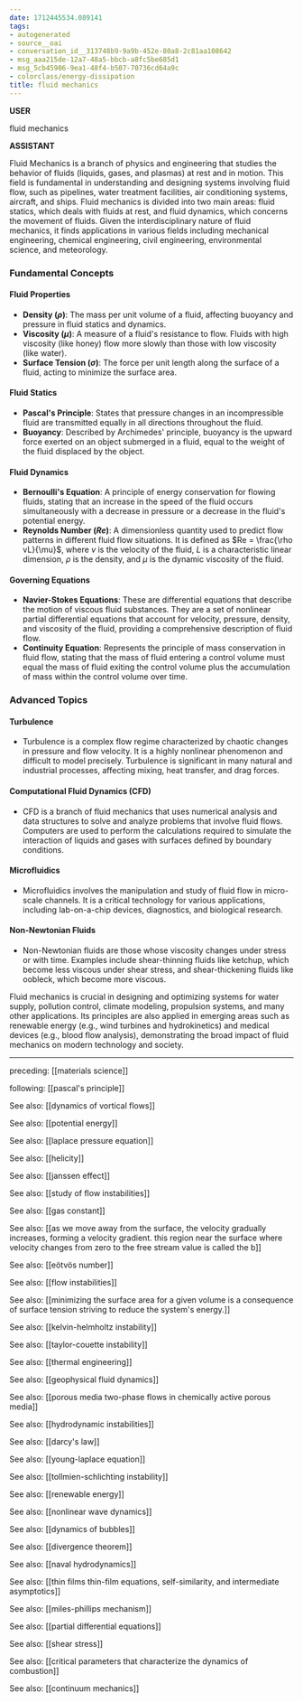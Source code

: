 ```yaml
---
date: 1712445534.089141
tags:
- autogenerated
- source__oai
- conversation_id__313748b9-9a9b-452e-80a8-2c81aa108642
- msg_aaa215de-12a7-48a5-bbcb-a8fc5be685d1
- msg_5cb45906-9ea1-48f4-b507-70736cd64a9c
- colorclass/energy-dissipation
title: fluid mechanics
---
```


**USER**

fluid mechanics


**ASSISTANT**

Fluid Mechanics is a branch of physics and engineering that studies the behavior of fluids (liquids, gases, and plasmas) at rest and in motion. This field is fundamental in understanding and designing systems involving fluid flow, such as pipelines, water treatment facilities, air conditioning systems, aircraft, and ships. Fluid mechanics is divided into two main areas: fluid statics, which deals with fluids at rest, and fluid dynamics, which concerns the movement of fluids. Given the interdisciplinary nature of fluid mechanics, it finds applications in various fields including mechanical engineering, chemical engineering, civil engineering, environmental science, and meteorology.

### Fundamental Concepts

#### Fluid Properties
- **Density ($\rho$)**: The mass per unit volume of a fluid, affecting buoyancy and pressure in fluid statics and dynamics.
- **Viscosity ($\mu$)**: A measure of a fluid's resistance to flow. Fluids with high viscosity (like honey) flow more slowly than those with low viscosity (like water).
- **Surface Tension ($\sigma$)**: The force per unit length along the surface of a fluid, acting to minimize the surface area.

#### Fluid Statics
- **Pascal's Principle**: States that pressure changes in an incompressible fluid are transmitted equally in all directions throughout the fluid.
- **Buoyancy**: Described by Archimedes' principle, buoyancy is the upward force exerted on an object submerged in a fluid, equal to the weight of the fluid displaced by the object.

#### Fluid Dynamics
- **Bernoulli's Equation**: A principle of energy conservation for flowing fluids, stating that an increase in the speed of the fluid occurs simultaneously with a decrease in pressure or a decrease in the fluid's potential energy.
- **Reynolds Number ($Re$)**: A dimensionless quantity used to predict flow patterns in different fluid flow situations. It is defined as $Re = \frac{\rho vL}{\mu}$, where $v$ is the velocity of the fluid, $L$ is a characteristic linear dimension, $\rho$ is the density, and $\mu$ is the dynamic viscosity of the fluid.

#### Governing Equations
- **Navier-Stokes Equations**: These are differential equations that describe the motion of viscous fluid substances. They are a set of nonlinear partial differential equations that account for velocity, pressure, density, and viscosity of the fluid, providing a comprehensive description of fluid flow.
- **Continuity Equation**: Represents the principle of mass conservation in fluid flow, stating that the mass of fluid entering a control volume must equal the mass of fluid exiting the control volume plus the accumulation of mass within the control volume over time.

### Advanced Topics

#### Turbulence
- Turbulence is a complex flow regime characterized by chaotic changes in pressure and flow velocity. It is a highly nonlinear phenomenon and difficult to model precisely. Turbulence is significant in many natural and industrial processes, affecting mixing, heat transfer, and drag forces.

#### Computational Fluid Dynamics (CFD)
- CFD is a branch of fluid mechanics that uses numerical analysis and data structures to solve and analyze problems that involve fluid flows. Computers are used to perform the calculations required to simulate the interaction of liquids and gases with surfaces defined by boundary conditions.

#### Microfluidics
- Microfluidics involves the manipulation and study of fluid flow in micro-scale channels. It is a critical technology for various applications, including lab-on-a-chip devices, diagnostics, and biological research.

#### Non-Newtonian Fluids
- Non-Newtonian fluids are those whose viscosity changes under stress or with time. Examples include shear-thinning fluids like ketchup, which become less viscous under shear stress, and shear-thickening fluids like oobleck, which become more viscous.

Fluid mechanics is crucial in designing and optimizing systems for water supply, pollution control, climate modeling, propulsion systems, and many other applications. Its principles are also applied in emerging areas such as renewable energy (e.g., wind turbines and hydrokinetics) and medical devices (e.g., blood flow analysis), demonstrating the broad impact of fluid mechanics on modern technology and society.


---

preceding: [[materials science]]  


following: [[pascal's principle]]

See also: [[dynamics of vortical flows]]


See also: [[potential energy]]


See also: [[laplace pressure equation]]


See also: [[helicity]]


See also: [[janssen effect]]


See also: [[study of flow instabilities]]


See also: [[gas constant]]


See also: [[as we move away from the surface, the velocity gradually increases, forming a velocity gradient. this region near the surface where velocity changes from zero to the free stream value is called the b]]


See also: [[eötvös number]]


See also: [[flow instabilities]]


See also: [[minimizing the surface area for a given volume is a consequence of surface tension striving to reduce the system's energy.]]


See also: [[kelvin-helmholtz instability]]


See also: [[taylor-couette instability]]


See also: [[thermal engineering]]


See also: [[geophysical fluid dynamics]]


See also: [[porous media two-phase flows in chemically active porous media]]


See also: [[hydrodynamic instabilities]]


See also: [[darcy's law]]


See also: [[young-laplace equation]]


See also: [[tollmien-schlichting instability]]


See also: [[renewable energy]]


See also: [[nonlinear wave dynamics]]


See also: [[dynamics of bubbles]]


See also: [[divergence theorem]]


See also: [[naval hydrodynamics]]


See also: [[thin films thin-film equations, self-similarity, and intermediate asymptotics]]


See also: [[miles-phillips mechanism]]


See also: [[partial differential equations]]


See also: [[shear stress]]


See also: [[critical parameters that characterize the dynamics of combustion]]


See also: [[continuum mechanics]]